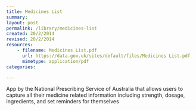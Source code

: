 ```yaml
---
title: Medicines List
summary: 
layout: post
permalink: /library/medicines-list
created: 20/2/2014
revised: 20/2/2014
resources:
    - filename: Medicines List.pdf
      url: https://data.gov.uk/sites/default/files/Medicines List.pdf
      mimetype: application/pdf
categories:

---
```


<p>App by the National Prescribing Service of Australia that allows users to capture all their medicine related information including strength, dosage, ingredients, and set reminders for themselves </p>
